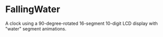 # FallingWater
A clock using a 90-degree-rotated 16-segment 10-digit LCD display with "water" segment animations.
